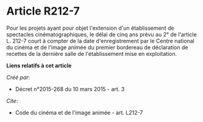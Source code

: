 # Article R212-7

Pour les projets ayant pour objet l'extension d'un établissement de spectacles cinématographiques, le délai de cinq ans prévu
au 2° de l'article L. 212-7 court à compter de la date d'enregistrement par le Centre national du cinéma et de l'image animée
du premier bordereau de déclaration de recettes de la dernière salle de l'établissement mise en exploitation.

**Liens relatifs à cet article**

_Créé par_:

  - Décret n°2015-268 du 10 mars 2015 - art. 3

_Cite_:

  - Code du cinéma et de l'image animée - art. L212-7

